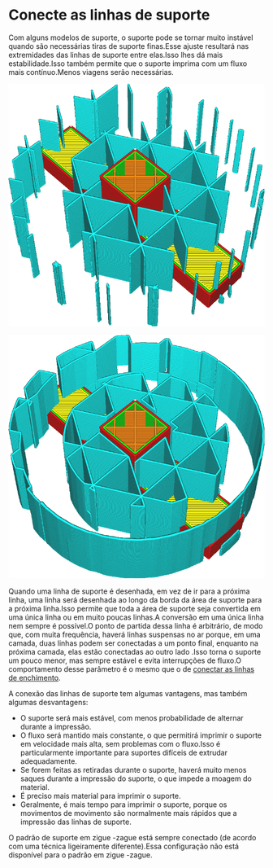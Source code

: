 Conecte as linhas de suporte
====
Com alguns modelos de suporte, o suporte pode se tornar muito instável quando são necessárias tiras de suporte finas.Esse ajuste resultará nas extremidades das linhas de suporte entre elas.Isso lhes dá mais estabilidade.Isso também permite que o suporte imprima com um fluxo mais contínuo.Menos viagens serão necessárias.

![Linhas de suporte desconectadas](../../../articles/images/zig_zaggify_support_disabled.png)

![Linhas de suporte conectadas](../../../articles/images/zig_zaggify_support_enabled.png)

Quando uma linha de suporte é desenhada, em vez de ir para a próxima linha, uma linha será desenhada ao longo da borda da área de suporte para a próxima linha.Isso permite que toda a área de suporte seja convertida em uma única linha ou em muito poucas linhas.A conversão em uma única linha nem sempre é possível.O ponto de partida dessa linha é arbitrário, de modo que, com muita frequência, haverá linhas suspensas no ar porque, em uma camada, duas linhas podem ser conectadas a um ponto final, enquanto na próxima camada, elas estão conectadas ao outro lado .Isso torna o suporte um pouco menor, mas sempre estável e evita interrupções de fluxo.O comportamento desse parâmetro é o mesmo que o de [conectar as linhas de enchimento](../preenchimento/zig_zaggify_infill.md).

A conexão das linhas de suporte tem algumas vantagens, mas também algumas desvantagens:
* O suporte será mais estável, com menos probabilidade de alternar durante a impressão.
* O fluxo será mantido mais constante, o que permitirá imprimir o suporte em velocidade mais alta, sem problemas com o fluxo.Isso é particularmente importante para suportes difíceis de extrudar adequadamente.
* Se forem feitas as retiradas durante o suporte, haverá muito menos saques durante a impressão do suporte, o que impede a moagem do material.
* É preciso mais material para imprimir o suporte.
* Geralmente, é mais tempo para imprimir o suporte, porque os movimentos de movimento são normalmente mais rápidos que a impressão das linhas de suporte.

O padrão de suporte em zigue -zague está sempre conectado (de acordo com uma técnica ligeiramente diferente).Essa configuração não está disponível para o padrão em zigue -zague.